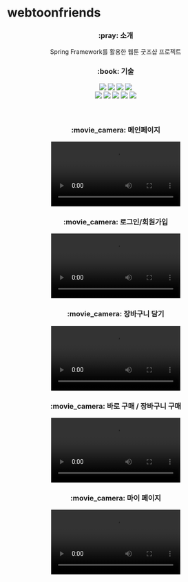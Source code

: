 # webtoonfriends

<div align="center">
 <h3>:pray: 소개</h3>
	<p>Spring Framework를 활용한 웹툰 굿즈샵 프로젝트</p>
</div>
 
<div align="center">
	<h3>:book: 기술</h3>
	<img src="https://img.shields.io/badge/Java-007396?style=flat&logo=Java&logoColor=white" />
	<img src="https://img.shields.io/badge/HTML5-E34F26?style=flat&logo=HTML5&logoColor=white" />
	<img src="https://img.shields.io/badge/CSS3-1572B6?style=flat&logo=CSS3&logoColor=white" />
	 <img src="https://img.shields.io/badge/JavaScript-F7DF1E?style=flat&logo=JavaScript&logoColor=white"/><br>
	<img src="https://img.shields.io/badge/Spring-6DB33F?style=flat&logo=Spring&logoColor=white"/>
	<img src="https://img.shields.io/badge/Oracle-F80000?style=flat&logo=Oracle&logoColor=white"/>
	<img src="https://img.shields.io/badge/apachemaven-C71A36?style=flat&logo=apachemaven&logoColor=white"/>
	<img src="https://img.shields.io/badge/eclipseide-2C2255?style=flat&logo=eclipseide&logoColor=white"/>
	<img src="https://img.shields.io/badge/apachetomcat-F8DC75?style=flat&logo=apachetomcat&logoColor=white"/>
	
</div>
<br>
<br>
<div align="center">
	<h3>:movie_camera: 메인페이지</h3>
	<video src="https://github.com/ImSungCae/webtoonfriends/assets/134353202/b3e980b3-cde2-4c0b-a69f-b892d6358b23" />
</div>

<div align="center">
	<h3>:movie_camera: 로그인/회원가입</h3>
	<video src="https://github.com/ImSungCae/webtoonfriends/assets/134353202/7b66d3c3-09d8-4de8-8790-609760821a14" />
</div>

<div align="center">
	<h3>:movie_camera: 장바구니 담기</h3>
	<video src="https://github.com/ImSungCae/webtoonfriends/assets/134353202/3e947cf7-ca58-4026-888a-9f82876a401b" />
</div>

<div align="center">
	<h3>:movie_camera: 바로 구매 / 장바구니 구매</h3>
	<video src="https://github.com/ImSungCae/webtoonfriends/assets/134353202/6fc7cf04-e5b6-4905-829a-c1a5b3c39236" />
</div>

<div align="center">
	<h3>:movie_camera: 마이 페이지</h3>
	<video src="https://github.com/ImSungCae/webtoonfriends/assets/134353202/6ce40620-c0f9-4b28-9fd7-610b355f5fdf" />
</div>
